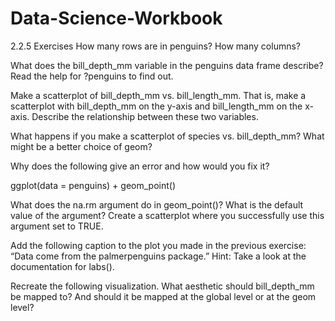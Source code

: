 # Data-Science-Workbook

2.2.5 Exercises
How many rows are in penguins? How many columns?

What does the bill_depth_mm variable in the penguins data frame describe? Read the help for ?penguins to find out.

Make a scatterplot of bill_depth_mm vs. bill_length_mm. That is, make a scatterplot with bill_depth_mm on the y-axis and bill_length_mm on the x-axis. Describe the relationship between these two variables.

What happens if you make a scatterplot of species vs. bill_depth_mm? What might be a better choice of geom?

Why does the following give an error and how would you fix it?

ggplot(data = penguins) + 
  geom_point()

What does the na.rm argument do in geom_point()? What is the default value of the argument? Create a scatterplot where you successfully use this argument set to TRUE.

Add the following caption to the plot you made in the previous exercise: “Data come from the palmerpenguins package.” Hint: Take a look at the documentation for labs().

Recreate the following visualization. What aesthetic should bill_depth_mm be mapped to? And should it be mapped at the global level or at the geom level?
